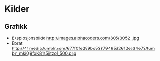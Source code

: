 # Kilder

## Grafikk
- Eksplosjonsbilde http://images.alphacoders.com/305/30521.jpg
- Borat http://41.media.tumblr.com/677f0fe299bc53879495d2612ea34e73/tumblr_mki0j9fxK81s5jjtzo1_500.png
